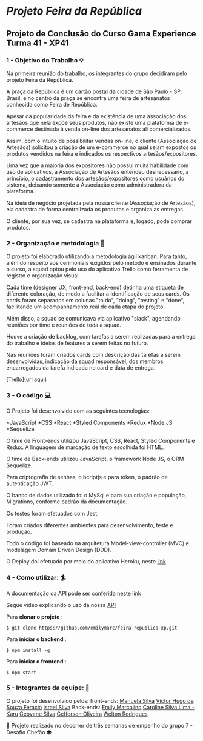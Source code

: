 # *Projeto Feira da República*

## Projeto de Conclusão do Curso Gama Experience Turma 41 - XP41

### 1 - Objetivo do Trabalho  :bulb:

   Na primeira reunião do trabalho, os integrantes do grupo decidiram pelo projeto Feira da República. 
   
   A praça da República é um cartão postal da cidade de São Paulo - SP, Brasil, e no centro da praça se encontra uma feira de artesanatos conhecida como Feira de República. 
   
   Apesar da popularidade da feira e da existência de uma associação dos artesãos que nela expõe seus produtos, não existe uma plataforma de e-commerce destinada à venda on-line dos artesanatos ali comercializados. 
   
   Assim, com o intuito de possibilitar vendas on-line, o cliente (Associação de Artesãos) solicitou a criação de um e-commerce no qual sejam expostos os produtos vendidos na feira e indicados os respectivos artesãos/expositores. 
   
   Uma vez que a maioria dos expositores não possui muita habilidade com uso de aplicativos, a Associação de Artesãos entendeu desnecessário, a princípio, o cadastramento dos artesãos/expositores como usuários do sistema, deixando somente a Associação como administradora da plataforma. 
   
   Na ideia de negócio projetada pela nossa cliente (Associação de Artesãos), ela cadastra de forma centralizada os produtos e organiza as entregas. 
   
   O cliente, por sua vez, se cadastra na plataforma e, logado, pode comprar produtos.
   
   
### 2 - Organização e metodologia :office:
  
  O projeto foi elaborado utilizando a metodologia ágil kanban. Para tanto, além do respeito aos cerimoniais exigidos pelo método e ensinados durante o curso, a squad optou pelo uso do aplicativo Trello como ferramenta de registro e organização visual. 
  
  Cada time (designer UX, front-end, back-end) detinha uma etiqueta de diferente coloração, de modo a facilitar a identificação de seus cards. Os cards foram separados em colunas "to do", "doing", "testing" e "done", facilitando um acompanhamento real de cada etapa do projeto. 
  
  Além disso, a squad se comunicava via aplicativo "slack", agendando reuniões por time e reuniões de toda a squad. 
  
  Houve a criação de backlog, com tarefas a serem realizadas para a entrega do trabalho e ideias de features a serem feitas no futuro.
  
  Nas reuniões foram criados cards com descrição das tarefas a serem desenvolvidas, indicação da squad responsável, dos membros encarregados da tarefa indicada no card e data de entrega.  

 [Trello](url aqui)

### 3 - O código :computer:
  
  O Projeto foi desenvolvido com as seguintes tecnologias:
  
  *JavaScript *CSS *React *Styled Components *Redux *Node JS *Sequelize

  
  O time de Front-ends utilizou JavaScript, CSS, React, Styled Components e Redux. A linguagem de marcação de texto escolhida foi HTML. 
  
  O time de Back-ends utilizou JavaScript, o framework Node JS, o ORM Sequelize. 
  
  Para criptografia de senhas, o bcriptjs e para token, o padrão de autenticação JWT.
  
  O banco de dados utilizado foi o MySql e para sua criação e população, Migrations, conforme padrão da documentação. 
  
  Os testes foram efetuados com Jest. 
 
  Foram criados diferentes ambientes para desenvolvimento, teste e produção. 
  
  Todo o código foi baseado na arquitetura Model-view-controller (MVC) e modelagem Domain Driven Design (DDD). 
  
  O Deploy doi efetuado por meio do aplicativo Heroku, neste [link]()
  
  
### 4 - Como utilizar: :surfer: 

  A documentação da API pode ser conferida neste [link](https://documenter.getpostman.com/view/8182997/UzJPMafP)
  
  Segue vídeo explicando o uso da nossa [API]()
  
  Para **clonar o projeto** :
  
  ```$ git clone https://github.com/emilymarc/feira-republica-xp.git```
  
  Para **iniciar o backend** :
  
  ```$ npm install -g```
  
  Para **iniciar o frontend** :
  
  ```$ npm start```
  

### 5 - Integrantes da equipe: :crown:
   
   O projeto foi desenvolvido pelos: 
    front-ends:
                  [Manuela Silva](https://github.com/netuninho)
                  [Victor Hugo de Souza Feracin](https://github.com/victorFeracin)
                  [Israel Silva](https://github.com/israel53)
    Back-ends: 
                  [Emily Marcolino](https://github.com/emilymarc)
                  [Caroline Silva Lima - Karu](https://github.com/karumundo)
                  [Geovane Silva](https://github.com/Projetosgeovane)
                  [Gefferson Oliveira](https://github.com/GeFFz)
                  [Welton Rodrigues](https://github.com/WeltonDev)
                 
                  
:purple_heart: Projeto realizado no decorrer de três semanas de empenho do grupo 7 - Desafio Chefão  :alien: 
